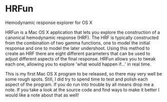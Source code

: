 # HRFun
Hemodynamic response explorer for OS X

HRFun is a Mac OS X application that lets you explore the construction of a canonical hemodynamic response (HRF). The HRF is typically constructed from the combination of two gamma functions, one to model the initial response and one to model the later undershoot. Using this method to create an HRF there are eight different parameters that can be used to adjust different aspects of the final response. HRFun allows you to tweak each one, allowing you to explore 'what would happen if...' in real time.

This is my first Mac OS X program to be released, so there may very well be some rough spots. Still, I did try to spend time to test and polish each aspect of the program. If you do run into trouble by all means drop me a note. If you take a look at the source code and find ways to make it better I would like a note about that as well!
